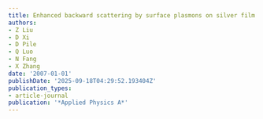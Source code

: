 ```yaml
---
title: Enhanced backward scattering by surface plasmons on silver film
authors:
- Z Liu
- D Xi
- D Pile
- Q Luo
- N Fang
- X Zhang
date: '2007-01-01'
publishDate: '2025-09-18T04:29:52.193404Z'
publication_types:
- article-journal
publication: '*Applied Physics A*'
---
```

